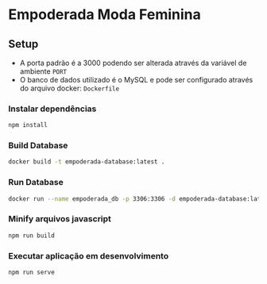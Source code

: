 # Empoderada Moda Feminina

## Setup
- A porta padrão é a 3000 podendo ser alterada através da variável de ambiente ```PORT```
- O banco de dados utilizado é o MySQL e pode ser configurado através do arquivo docker: ```Dockerfile```
### Instalar dependências
```sh 
npm install
```

### Build Database
```sh 
docker build -t empoderada-database:latest .
```

### Run Database
```sh 
docker run --name empoderada_db -p 3306:3306 -d empoderada-database:latest 
```

### Minify arquivos javascript
```sh 
npm run build
```

### Executar aplicação em desenvolvimento
```sh 
npm run serve
```
